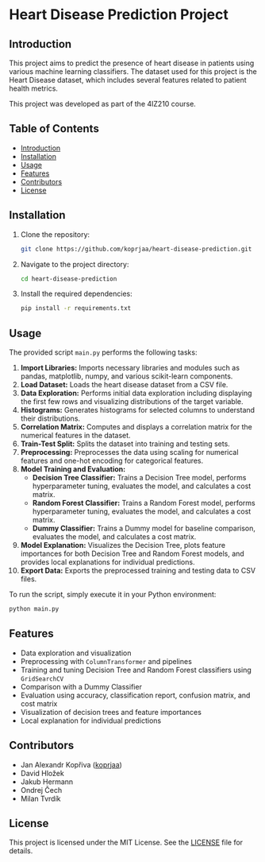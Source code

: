 
# Heart Disease Prediction Project

## Introduction
This project aims to predict the presence of heart disease in patients using various machine learning classifiers. The dataset used for this project is the Heart Disease dataset, which includes several features related to patient health metrics.

This project was developed as part of the 4IZ210 course.

## Table of Contents
- [Introduction](#introduction)
- [Installation](#installation)
- [Usage](#usage)
- [Features](#features)
- [Contributors](#contributors)
- [License](#license)

## Installation
1. Clone the repository:
   ```sh
   git clone https://github.com/koprjaa/heart-disease-prediction.git
   ```
2. Navigate to the project directory:
   ```sh
   cd heart-disease-prediction
   ```
3. Install the required dependencies:
   ```sh
   pip install -r requirements.txt
   ```

## Usage
The provided script `main.py` performs the following tasks:

1. **Import Libraries:** Imports necessary libraries and modules such as pandas, matplotlib, numpy, and various scikit-learn components.
2. **Load Dataset:** Loads the heart disease dataset from a CSV file.
3. **Data Exploration:** Performs initial data exploration including displaying the first few rows and visualizing distributions of the target variable.
4. **Histograms:** Generates histograms for selected columns to understand their distributions.
5. **Correlation Matrix:** Computes and displays a correlation matrix for the numerical features in the dataset.
6. **Train-Test Split:** Splits the dataset into training and testing sets.
7. **Preprocessing:** Preprocesses the data using scaling for numerical features and one-hot encoding for categorical features.
8. **Model Training and Evaluation:**
   - **Decision Tree Classifier:** Trains a Decision Tree model, performs hyperparameter tuning, evaluates the model, and calculates a cost matrix.
   - **Random Forest Classifier:** Trains a Random Forest model, performs hyperparameter tuning, evaluates the model, and calculates a cost matrix.
   - **Dummy Classifier:** Trains a Dummy model for baseline comparison, evaluates the model, and calculates a cost matrix.
9. **Model Explanation:** Visualizes the Decision Tree, plots feature importances for both Decision Tree and Random Forest models, and provides local explanations for individual predictions.
10. **Export Data:** Exports the preprocessed training and testing data to CSV files.

To run the script, simply execute it in your Python environment:
```sh
python main.py
```

## Features
- Data exploration and visualization
- Preprocessing with `ColumnTransformer` and pipelines
- Training and tuning Decision Tree and Random Forest classifiers using `GridSearchCV`
- Comparison with a Dummy Classifier
- Evaluation using accuracy, classification report, confusion matrix, and cost matrix
- Visualization of decision trees and feature importances
- Local explanation for individual predictions


## Contributors
- Jan Alexandr Kopřiva ([koprjaa](https://github.com/koprjaa))
- David Hložek
- Jakub Hermann
- Ondrej Čech
- Milan Tvrdík

## License
This project is licensed under the MIT License. See the [LICENSE](LICENSE) file for details.
